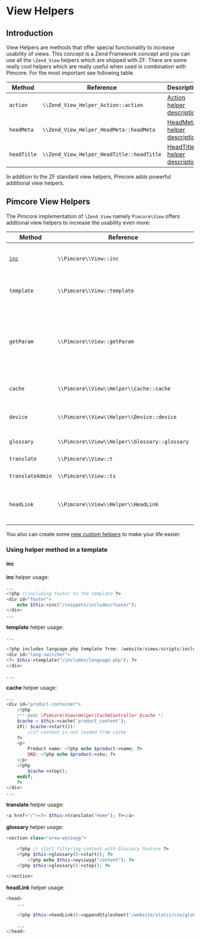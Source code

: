 # View Helpers

## Introduction

View Helpers are methods that offer special functionality to increase usability of views. 
This concept is a Zend Framework concept and you can use all the ```\Zend_View``` helpers which are shipped with ZF. 
There are some really cool helpers which are really useful when used in combination with Pimcore.
For the most important see following table. 

| Method          | Reference                                     | Description                                                                                                                          |
|-----------------|-----------------------------------------------|--------------------------------------------------------------------------------------------------------------------------------------|
| ```action```    | ```\\Zend_View_Helper_Action::action```       | [Action helper description](https://framework.zend.com/manual/1.10/en/zend.view.helpers.html#zend.view.helpers.initial.action)       |
| ```headMeta```  | ```\\Zend_View_Helper_HeadMeta::headMeta```   | [HeadMeta helper description](https://framework.zend.com/manual/1.10/en/zend.view.helpers.html#zend.view.helpers.initial.headmeta)   |
| ```headTitle``` | ```\\Zend_View_Helper_HeadTitle::headTitle``` | [HeadTitle helper description](https://framework.zend.com/manual/1.10/en/zend.view.helpers.html#zend.view.helpers.initial.headtitle) |


In addition to the ZF standard view helpers, Pimcore adds powerful additional view helpers. 


## Pimcore View Helpers

The Pimcore implementation of ```\Zend_View``` namely ```Pimcore\View``` offers addtional view helpers to increase the usability even more:

| Method                | Reference                                             | Description                                                          |
|-----------------------|-------------------------------------------------------|----------------------------------------------------------------------|
| [```inc```](#inc)             | ```\\Pimcore\\View::inc```                            | Use this function to directly include a document.                    |
| ```template```        | ```\\Pimcore\\View::template```                       | Use this method to include a template                                |
| ```getParam```        | ```\\Pimcore\\View::getParam```                       | Get's a parameter (get, post, .... ), it's an equivalent to $this->getParam() in the controller action.                               |
| ```cache```           | ```\\Pimcore\\View\\Helper\\Cache::cache```           | Cache implementation in temaplates.                                  |
| ```device```           | ```\\Pimcore\\View\\Helper\\Device::device```           | Helps implementing adaptive designs.                                  |
| ```glossary```        | ```\\Pimcore\\View\\Helper\\Glossary::glossary```     | [Glossary documentation](../../08_Tools_and_Features/21_Glossary.md) |
| ```translate```       | ```\\Pimcore\\View::t```                              | i18n / shared translations                                                  |
| ```translateAdmin```       | ```\\Pimcore\\View::ts```                              | i18n / admin translations                                                  |
| ```headLink```        | ```\\Pimcore\\View\\Helper\\HeadLink```               | Should be used to add stylesheets in your templates.                 |


You also can create some [new custom helpers](https://framework.zend.com/manual/1.10/en/zend.view.helpers.html#zend.view.helpers.custom) to make your life easier.

### Using helper method in a template

#### inc 
**inc** helper usage:

```php
...
<?php //including footer to the template ?>
<div id="footer">
    echo $this->inc("/snippets/includes/footer");
</div>
...
```

**template** helper usage:

```php
...

<?php includes language.php template from: /website/views/scripts/includes/language.php ?>
<div id="lang-switcher">
<?= $this->template("/includes/language.php"); ?>
</div>

...
```

**cache** helper usage:

```php
... 
<div id="product-container">
    <?php
    /** @var \Pimcore\View\Helper\CacheController $cache */
    $cache = $this->cache('product_content');
    if(! $cache->start()):
        //if content is not loaded from cache
    ?>
    <p>
        Product name: <?php echo $product->name; ?>
        SKU: <?php echo $product->sku; ?>
    </p>
    <?php
        $cache->stop();
    endif;
    ?>
</div>
...
```

**translate** helper usage:

```php
<a href="/"><?= $this->translate("Home"); ?></a>
```

**glossary** helper usage:

```php
<section class="area-wysiwyg">

    <?php // start filtering content with Glossary feature ?>
    <?php $this->glossary()->start(); ?>
        <?php echo $this->wysiwyg("content"); ?>
    <?php $this->glossary()->stop(); ?>

</section>
```

**headLink** helper usage:

```php
<head>
    ...

    <?php $this->headLink()->appendStylesheet('/website/static/css/global.css'); ?>

    ...
</head>
```
